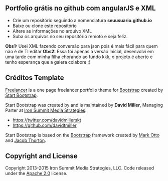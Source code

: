 ## Portfolio grátis no github com angularJS e XML

* Crie um repositório seguindo a nomenclatura **seuusuario.github.io**
* Baixe ou clone este repositório
* Altere as informações no arquivo XML
* Suba os arquivos no seu repositório remoto e seja feliz.

**Obs1:** Usei XML fazendo conversão para json pois é mais fácil para quem não é de TI editar
**Obs2:** Essa foi apenas a versão inicial, desenvolvi em uma tarde com minha filha chorando ao fundo kkk, o projeto é aberto e tenho esperança que a galera colabore ;)

## Créditos Template

[Freelancer](http://startbootstrap.com/template-overviews/freelancer/) is a one page freelancer portfolio theme for [Bootstrap](http://getbootstrap.com/) created by [Start Bootstrap](http://startbootstrap.com/). 

Start Bootstrap was created by and is maintained by **David Miller**, Managing Parter at [Iron Summit Media Strategies](http://www.ironsummitmedia.com/).

* https://twitter.com/davidmillerskt
* https://github.com/davidtmiller

Start Bootstrap is based on the [Bootstrap](http://getbootstrap.com/) framework created by [Mark Otto](https://twitter.com/mdo) and [Jacob Thorton](https://twitter.com/fat).

## Copyright and License

Copyright 2013-2015 Iron Summit Media Strategies, LLC. Code released under the [Apache 2.0](https://github.com/IronSummitMedia/startbootstrap-freelancer/blob/gh-pages/LICENSE) license.